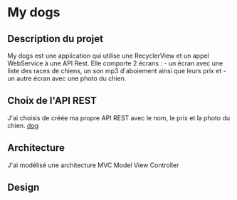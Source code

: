 # My dogs

## Description du projet

My dogs est une application qui utilise une RecyclerView et un appel WebService à une API Rest.
Elle comporte 2 écrans : - un écran avec une liste des races de chiens, un son mp3 d'aboiement ainsi que leurs prix et 
                         - un autre écran avec une photo du chien.


## Choix de l'API REST

J'ai choisis de créée ma propre API REST avec le nom, le prix et la photo du chien.
[dog](https://audeloret.github.io/)


## Architecture 

J'ai modélisé une architecture MVC Model View Controller

## Design



